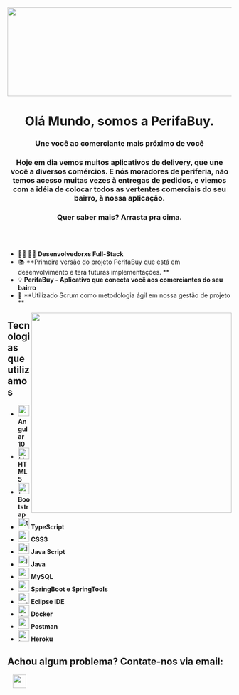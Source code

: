 <img src="https://images.newscientist.com/wp-content/uploads/2016/03/internet-copy.gif" align= "center" width="1890" height="200" />
<h1 align="center"> Olá Mundo, somos a PerifaBuy. </h1>
<h3 align="center"> Une você ao comerciante mais próximo de você <h3>
<p align="center"> Hoje em dia vemos muitos aplicativos de delivery, que une você a diversos comércios. E nós moradores de periferia, não temos acesso muitas vezes à entregas de pedidos, e viemos com a idéia de colocar todos as vertentes comerciais do seu bairro, à nossa aplicação.  </p>
<h3 align="center"> Quer saber mais? Arrasta pra cima.</h3>

<br>
<br>

- :man_technologist: :woman_technologist: **Desenvolvedorxs Full-Stack**
- :books: **Primeira versão do projeto PerifaBuy que está em desenvolvimento e terá futuras implementações.  **
- :bulb: **PerifaBuy - Aplicativo que conecta você aos comerciantes do seu bairro**
- :book: **Utilizado Scrum como metodologia ágil em nossa gestão de projeto **



<img src="http://stovity.com/wp-content/uploads/2019/01/developer-img-300x281.png" width="450" align="right">

<h2>Tecnologias que utilizamos</h2>

 * <img src='https://cdn.jsdelivr.net/npm/simple-icons@3.0.1/icons/angular.svg' alt='angular' height='25'> **Angular 10**
 * <img src='https://cdn.jsdelivr.net/npm/simple-icons@3.0.1/icons/html5.svg' alt='html5' height='25'> **HTML5**
 * <img src='https://cdn.jsdelivr.net/npm/simple-icons@3.0.1/icons/bootstrap.svg' alt='bootstrap' height='25'> **Bootstrap**
 * <img src='https://cdn.jsdelivr.net/npm/simple-icons@3.0.1/icons/typescript.svg' alt='typescript' height='25'> **TypeScript**
 * <img src='https://cdn.jsdelivr.net/npm/simple-icons@3.0.1/icons/css3.svg' alt='css3' height='25'> **CSS3**
 * <img src='https://cdn.jsdelivr.net/npm/simple-icons@3.0.1/icons/javascript.svg' alt='javascript' height='25'> **Java Script**
 * <img src='https://cdn.jsdelivr.net/npm/simple-icons@3.0.1/icons/java.svg' alt='java' height='25'> **Java**
 * <img src='https://cdn.jsdelivr.net/npm/simple-icons@3.0.1/icons/mysql.svg' alt='mysql' height='25'> **MySQL**
 * <img src='https://cdn.jsdelivr.net/npm/simple-icons@3.0.1/icons/spring.svg' alt='spring' height='25'> **SpringBoot e SpringTools**
 * <img src='https://cdn.jsdelivr.net/npm/simple-icons@3.0.1/icons/eclipseide.svg' alt='eclipseide' height='25'> **Eclipse IDE**
 * <img src='https://cdn.jsdelivr.net/npm/simple-icons@3.0.1/icons/docker.svg' alt='docker' height='25'> **Docker**
 * <img src='https://cdn.jsdelivr.net/npm/simple-icons@3.0.1/icons/postman.svg' alt='postman' height='25'> **Postman**
 * <img src='https://cdn.jsdelivr.net/npm/simple-icons@3.0.1/icons/heroku.svg' alt='heroku' height='25'> **Heroku**
 



<h2>Achou algum problema? Contate-nos via email: </h2>

&nbsp;&nbsp; <a href="mailto:perifabuy@gmail.com" target="_blank" rel="noopener noreferrer"><img align="center" src='https://cdn.jsdelivr.net/npm/simple-icons@3.0.1/icons/gmail.svg'  width="30" /></a>
